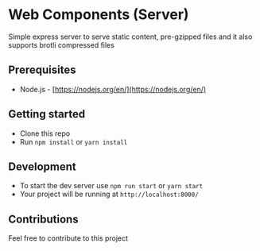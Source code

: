 # Web Components (Server)
Simple express server to serve static content, pre-gzipped files and it also supports brotli compressed files

## Prerequisites

- Node.js - [https://nodejs.org/en/](https://nodejs.org/en/)

## Getting started

- Clone this repo
- Run `npm install` or `yarn install`

## Development

- To start the dev server use `npm run start` or `yarn start`
- Your project will be running at `http://localhost:8000/`


## Contributions

Feel free to contribute to this project
